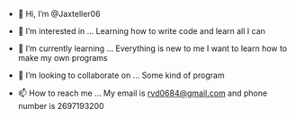 - 👋 Hi, I’m @Jaxteller06
- 👀 I’m interested in ... Learning how to write code and learn all I can

- 🌱 I’m currently learning ... Everything is new to me I want to learn how to make my own programs
- 💞️ I’m looking to collaborate on ... Some kind of program 
- 📫 How to reach me ... My email is rvd0684@gmail.com and phone number is 2697193200

<!---
Jaxteller06/Jaxteller06 is a ✨ special ✨ repository because its `README.md` (this file) appears on your GitHub profile.
You can click the Preview link to take a look at your changes.
--->
